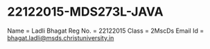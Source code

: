 # 22122015-MDS273L-JAVA
Name = Ladli Bhagat
Reg No. = 22122015
Class = 2MscDs
Email Id = bhagat.ladli@msds.christuniversity.in
